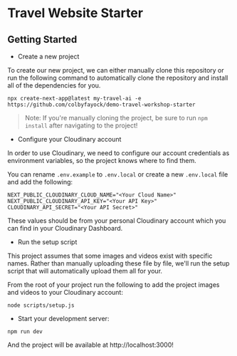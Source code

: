 # Travel Website Starter

## Getting Started

* Create a new project

To create our new project, we can either manually clone this repository or run the following command to automatically clone the
repository and install all of the dependencies for you.

```
npx create-next-app@latest my-travel-ai -e https://github.com/colbyfayock/demo-travel-workshop-starter
```

> Note: If you're manually cloning the project, be sure to run `npm install` after navigating to the project!

* Configure your Cloudinary account

In order to use Cloudinary, we need to configure our account credentials as environment variables, so the project knows where
to find them.

You can rename `.env.example` to `.env.local` or create a new `.env.local` file and add the following:

```
NEXT_PUBLIC_CLOUDINARY_CLOUD_NAME="<Your Cloud Name>"
NEXT_PUBLIC_CLOUDINARY_API_KEY="<Your API Key>"
CLOUDINARY_API_SECRET="<Your API Secret>"
```

These values should be from your personal Cloudinary account which you can find in your Cloudinary Dashboard.

* Run the setup script

This project assumes that some images and videos exist with specific names. Rather than manually uploading these file by file,
we'll run the setup script that will automatically upload them all for your.

From the root of your project run the following to add the project images and videos to your Cloudinary account:

```
node scripts/setup.js
```

* Start your development server:

```
npm run dev
```

And the project will be available at http://localhost:3000!
